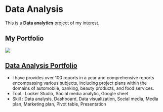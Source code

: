 # Data Analysis

This is a **Data analytics** project of my interest.

## My Portfolio

![ ](https://github.com/wannaya26/Certification/assets/141702360/8b4e1b33-7c19-4296-88f6-7ffa2042bf71)
## [Data Analysis Portfolio](https://drive.google.com/file/d/1dZqutjAWwTwkbhbJYbog0SnjBgeJHOb1/view?usp=sharing)
- I have provides over 100 reports in a year and comprehensive reports encompassing various subjects, including project plans within the domains of automobile, banking, beauty products, and food services.
- Tool : Looker Studio, Social media analytic, Google sheet 
- Skill : Data analysis, Dashboard, Data visualization, Social media, Media plan, Marketing plan, Pivot table, Presentation
